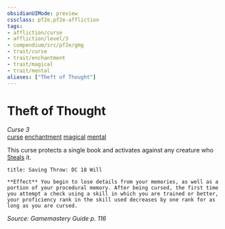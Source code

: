 ```yaml
---
obsidianUIMode: preview
cssclass: pf2e,pf2e-affliction
tags:
- affliction/curse
- affliction/level/3
- compendium/src/pf2e/gmg
- trait/curse
- trait/enchantment
- trait/magical
- trait/mental
aliases: ["Theft of Thought"]
---
```

# Theft of Thought
*Curse 3*  
[curse](/rules/traits/curse.md)  [enchantment](/rules/traits/enchantment.md)  [magical](/rules/traits/magical.md)  [mental](/rules/traits/mental.md)  

This curse protects a single book and activates against any creature who [Steals](/rules/actions/steal.md) it.

```ad-inline-affliction
title: Saving Throw: DC 18 Will

**Effect** You begin to lose details from your memories, as well as a portion of your procedural memory. After being cursed, the first time you attempt a check using a skill in which you are trained or better, your proficiency rank in the skill used decreases by one rank for as long as you are cursed.
```

*Source: Gamemastery Guide p. 116*